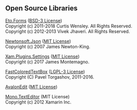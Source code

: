 ## Open Source Libraries

[Eto.Forms](https://github.com/picoe/Eto) ([BSD-3 License](https://github.com/picoe/Eto/blob/develop/LICENSE.txt))\
Copyright (c) 2011-2018 Curtis Wensley. All Rights Reserved.\
Copyright (c) 2012-2013 Vivek Jhaveri. All Rights Reserved.

[Newtonsoft.Json](https://github.com/JamesNK/Newtonsoft.Json) ([MIT License](https://github.com/JamesNK/Newtonsoft.Json/blob/master/LICENSE.md))\
Copyright (c) 2007 James Newton-King.

[Xam.Plugins.Settings](https://github.com/jamesmontemagno/SettingsPlugin) ([MIT License](https://github.com/jamesmontemagno/SettingsPlugin/blob/master/LICENSE))\
Copyright (c) 2017 James Montemagno.

[FastColoredTextBox](https://github.com/PavelTorgashov/FastColoredTextBox) ([LGPL-3 License](https://github.com/PavelTorgashov/FastColoredTextBox/blob/master/license.txt))\
Copyright (C) Pavel Torgashov, 2011-2016.

[AvalonEdit](https://github.com/icsharpcode/AvalonEdit) ([MIT License](https://github.com/icsharpcode/AvalonEdit))

[Mono.TextEditor](https://github.com/mono/monodevelop/tree/monodevelop-6.3.0.864/main/src/core/Mono.Texteditor) (MIT License)\
Copyright (c) 2012 Xamarin Inc.

